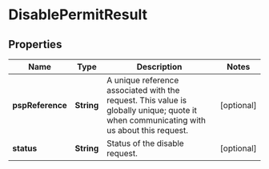 

# DisablePermitResult


## Properties

| Name | Type | Description | Notes |
|------------ | ------------- | ------------- | -------------|
|**pspReference** | **String** | A unique reference associated with the request. This value is globally unique; quote it when communicating with us about this request. |  [optional] |
|**status** | **String** | Status of the disable request. |  [optional] |




